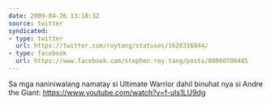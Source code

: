 ```yaml
---
date: 2009-04-26 13:18:32
source: twitter
syndicated:
- type: twitter
  url: https://twitter.com/roytang/statuses/1620316844/
- type: facebook
  url: https://www.facebook.com/stephen.roy.tang/posts/80960706485
---
```


Sa mga naniniwalang namatay si Ultimate Warrior dahil binuhat nya si Andre the Giant: https://www.youtube.com/watch?v=f-uIs1LU9dg